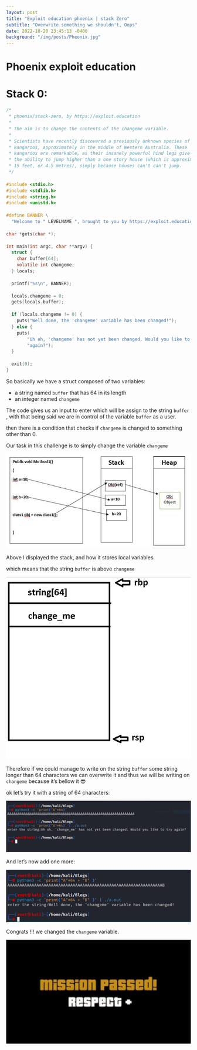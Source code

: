 ```yaml
---
layout: post
title: "Exploit education phoenix | stack Zero"
subtitle: "Overwrite something we shouldn't, Oops"
date: 2022-10-20 23:45:13 -0400
background: "/img/posts/Pheonix.jpg"
---
```


# Phoenix exploit education

# **Stack 0:**

```c
/*
 * phoenix/stack-zero, by https://exploit.education
 *
 * The aim is to change the contents of the changeme variable.
 *
 * Scientists have recently discovered a previously unknown species of
 * kangaroos, approximately in the middle of Western Australia. These
 * kangaroos are remarkable, as their insanely powerful hind legs give them
 * the ability to jump higher than a one story house (which is approximately
 * 15 feet, or 4.5 metres), simply because houses can't can't jump.
 */

#include <stdio.h>
#include <stdlib.h>
#include <string.h>
#include <unistd.h>

#define BANNER \
  "Welcome to " LEVELNAME ", brought to you by https://exploit.education"

char *gets(char *);

int main(int argc, char **argv) {
  struct {
    char buffer[64];
    volatile int changeme;
  } locals;

  printf("%s\n", BANNER);

  locals.changeme = 0;
  gets(locals.buffer);

  if (locals.changeme != 0) {
    puts("Well done, the 'changeme' variable has been changed!");
  } else {
    puts(
        "Uh oh, 'changeme' has not yet been changed. Would you like to try "
        "again?");
  }

  exit(0);
}
```

So basically we have a struct composed of two variables:

- a string named `buffer` that has 64 in its length
- an integer named `changeme`

The code gives us an input to enter which will be assign to the string `buffer` , with that being said we are in control of the variable `buffer` as a user.

then there is a condition that checks if `changeme` is changed to something other than 0.

Our task in this challenge is to simply change the variable `changeme`

![My Image](/img/posts/stack0/Untitled.png)

Above I displayed the stack, and how it stores local variables.

which means that the string `buffer` is above `changeme`

![Untitled](/img/posts/stack0/Untitled%201.png)

Therefore if we could manage to write on the string `buffer` some string longer than 64 characters we can overwrite it and thus we will be writing on `changeme` because it’s bellow it 😎

ok let’s try it with a string of 64 characters:

![Untitled](/img/posts/stack0/Untitled%202.png)

And let’s now add one more:

![Untitled](/img/posts/stack0/Untitled%203.png)

Congrats !!! we changed the `changeme` variable.

![Untitled](/img/posts/stack0/Untitled%204.png)
